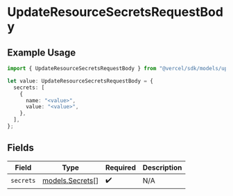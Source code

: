 # UpdateResourceSecretsRequestBody

## Example Usage

```typescript
import { UpdateResourceSecretsRequestBody } from "@vercel/sdk/models/updateresourcesecretsop.js";

let value: UpdateResourceSecretsRequestBody = {
  secrets: [
    {
      name: "<value>",
      value: "<value>",
    },
  ],
};
```

## Fields

| Field                                    | Type                                     | Required                                 | Description                              |
| ---------------------------------------- | ---------------------------------------- | ---------------------------------------- | ---------------------------------------- |
| `secrets`                                | [models.Secrets](../models/secrets.md)[] | :heavy_check_mark:                       | N/A                                      |